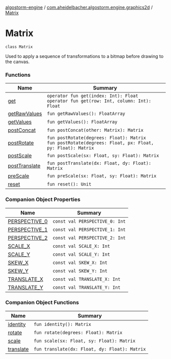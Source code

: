 [algostorm-engine](../../index.md) / [com.aheidelbacher.algostorm.engine.graphics2d](../index.md) / [Matrix](.)

# Matrix

`class Matrix`

Used to apply a sequence of transformations to a bitmap before drawing to the
canvas.

### Functions

| Name | Summary |
|---|---|
| [get](get.md) | `operator fun get(index: Int): Float`<br>`operator fun get(row: Int, column: Int): Float` |
| [getRawValues](get-raw-values.md) | `fun getRawValues(): FloatArray` |
| [getValues](get-values.md) | `fun getValues(): FloatArray` |
| [postConcat](post-concat.md) | `fun postConcat(other: Matrix): Matrix` |
| [postRotate](post-rotate.md) | `fun postRotate(degrees: Float): Matrix`<br>`fun postRotate(degrees: Float, px: Float, py: Float): Matrix` |
| [postScale](post-scale.md) | `fun postScale(sx: Float, sy: Float): Matrix` |
| [postTranslate](post-translate.md) | `fun postTranslate(dx: Float, dy: Float): Matrix` |
| [preScale](pre-scale.md) | `fun preScale(sx: Float, sy: Float): Matrix` |
| [reset](reset.md) | `fun reset(): Unit` |

### Companion Object Properties

| Name | Summary |
|---|---|
| [PERSPECTIVE_0](-p-e-r-s-p-e-c-t-i-v-e_0.md) | `const val PERSPECTIVE_0: Int` |
| [PERSPECTIVE_1](-p-e-r-s-p-e-c-t-i-v-e_1.md) | `const val PERSPECTIVE_1: Int` |
| [PERSPECTIVE_2](-p-e-r-s-p-e-c-t-i-v-e_2.md) | `const val PERSPECTIVE_2: Int` |
| [SCALE_X](-s-c-a-l-e_-x.md) | `const val SCALE_X: Int` |
| [SCALE_Y](-s-c-a-l-e_-y.md) | `const val SCALE_Y: Int` |
| [SKEW_X](-s-k-e-w_-x.md) | `const val SKEW_X: Int` |
| [SKEW_Y](-s-k-e-w_-y.md) | `const val SKEW_Y: Int` |
| [TRANSLATE_X](-t-r-a-n-s-l-a-t-e_-x.md) | `const val TRANSLATE_X: Int` |
| [TRANSLATE_Y](-t-r-a-n-s-l-a-t-e_-y.md) | `const val TRANSLATE_Y: Int` |

### Companion Object Functions

| Name | Summary |
|---|---|
| [identity](identity.md) | `fun identity(): Matrix` |
| [rotate](rotate.md) | `fun rotate(degrees: Float): Matrix` |
| [scale](scale.md) | `fun scale(sx: Float, sy: Float): Matrix` |
| [translate](translate.md) | `fun translate(dx: Float, dy: Float): Matrix` |
